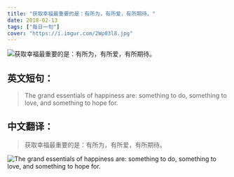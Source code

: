 ```yaml
---
title: "获取幸福最重要的是：有所为，有所爱，有所期待。"
date: 2018-02-13
tags: ["每日一句"]
cover: "https://i.imgur.com/2Wp03l8.jpg"
---
```


![获取幸福最重要的是：有所为，有所爱，有所期待。](https://i.imgur.com/j2TCB3P.jpg)

## 英文短句：
> The grand essentials of happiness are: something to do, something to love, and something to hope for. 

<!--more-->

## 中文翻译：
> 获取幸福最重要的是：有所为，有所爱，有所期待。

![The grand essentials of happiness are: something to do, something to love, and something to hope for. ](https://i.imgur.com/7vfp2et.jpg)

